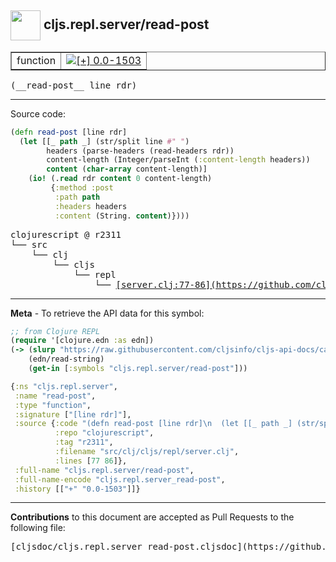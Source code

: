 ## <img width="48px" valign="middle" src="http://i.imgur.com/Hi20huC.png"> cljs.repl.server/read-post

 <table border="1">
<tr>

<td>function</td>
<td><a href="https://github.com/cljsinfo/cljs-api-docs/tree/0.0-1503"><img valign="middle" alt="[+] 0.0-1503" src="https://img.shields.io/badge/+-0.0--1503-lightgrey.svg"></a> </td>
</tr>
</table>

 <samp>
(__read-post__ line rdr)<br>
</samp>

---





Source code:

```clj
(defn read-post [line rdr]
  (let [[_ path _] (str/split line #" ")
        headers (parse-headers (read-headers rdr))
        content-length (Integer/parseInt (:content-length headers))
        content (char-array content-length)]
    (io! (.read rdr content 0 content-length)
         {:method :post
          :path path
          :headers headers
          :content (String. content)})))
```

 <pre>
clojurescript @ r2311
└── src
    └── clj
        └── cljs
            └── repl
                └── <ins>[server.clj:77-86](https://github.com/clojure/clojurescript/blob/r2311/src/clj/cljs/repl/server.clj#L77-L86)</ins>
</pre>


---

__Meta__ - To retrieve the API data for this symbol:

```clj
;; from Clojure REPL
(require '[clojure.edn :as edn])
(-> (slurp "https://raw.githubusercontent.com/cljsinfo/cljs-api-docs/catalog/cljs-api.edn")
    (edn/read-string)
    (get-in [:symbols "cljs.repl.server/read-post"]))
```

```clj
{:ns "cljs.repl.server",
 :name "read-post",
 :type "function",
 :signature ["[line rdr]"],
 :source {:code "(defn read-post [line rdr]\n  (let [[_ path _] (str/split line #\" \")\n        headers (parse-headers (read-headers rdr))\n        content-length (Integer/parseInt (:content-length headers))\n        content (char-array content-length)]\n    (io! (.read rdr content 0 content-length)\n         {:method :post\n          :path path\n          :headers headers\n          :content (String. content)})))",
          :repo "clojurescript",
          :tag "r2311",
          :filename "src/clj/cljs/repl/server.clj",
          :lines [77 86]},
 :full-name "cljs.repl.server/read-post",
 :full-name-encode "cljs.repl.server_read-post",
 :history [["+" "0.0-1503"]]}

```

---

__Contributions__ to this document are accepted as Pull Requests to the following file:

 <pre>
[cljsdoc/cljs.repl.server_read-post.cljsdoc](https://github.com/cljsinfo/cljs-api-docs/blob/master/cljsdoc/cljs.repl.server_read-post.cljsdoc)
</pre>

